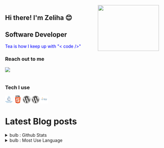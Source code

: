 <img src="https://media.giphy.com/media/wpoLqr5FT1sY0/giphy.gif?cid=790b7611bb94faaf4bbf9fbd4bd0881ecc0b64c88c1305a1&rid=giphy.gif&ct=g" align="right" width="200" height="150">

## Hi there! I'm Zeliha :blush:

## Software Developer  

<font color="blue"> Tea is how I keep up with "< code />" </font>

### Reach out to me
[<img width="25" src="https://cdn.jsdelivr.net/npm/simple-icons@v5/icons/linkedin.svg" align="left" />][Linkedin]

<br/>
<br/>

### Tech I use
 <img src ="https://raw.githubusercontent.com/github/explore/f3e22f0dca2be955676bc70d6214b95b13354ee8/topics/c/c.png" width="25" height ="25">
 <img src ="https://raw.githubusercontent.com/github/explore/f3e22f0dca2be955676bc70d6214b95b13354ee8/topics/html/html.png" width="25" height ="25">

 <img src ="https://raw.githubusercontent.com/github/explore/f3e22f0dca2be955676bc70d6214b95b13354ee8/topics/wordpress/wordpress.png" width="25" height ="25">

<img src ="https://raw.githubusercontent.com/github/explore/f3e22f0dca2be955676bc70d6214b95b13354ee8/topics/wordpress/wordpress.png" width="25" height ="25">

<img src ="https://raw.githubusercontent.com/github/explore/f3e22f0dca2be955676bc70d6214b95b13354ee8/topics/java/java.png" width="25" height ="25">

<br/>

# Latest Blog posts
<!-- BLOG-POST-LIST:START -->
<!-- BLOG-POST-LIST:END -->


<details>
<summary> bulb : Github Stats 
</summary>
<img src="https://github-readme-stats.vercel.app/api?username=ZelihaArslan&theme=radical
">
</details>

<details>
<summary> bulb : Most Use Language 
</summary>
<img src="https://github-readme-stats.vercel.app/api/top-langs/?username=mustafacagri&layout=compact&theme=radical
">
</details> 

[Linkedin]: https://www.linkedin.com/in/zeliha-arslan06/
